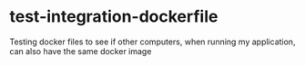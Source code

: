 # test-integration-dockerfile
Testing docker files to see if other computers, when running my application, can also have the same docker image

